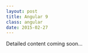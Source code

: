 ```yaml
---
layout: post
title: Angular 9
class: angular
date: 2015-02-27
---
```


Detailed content coming soon&hellip;
